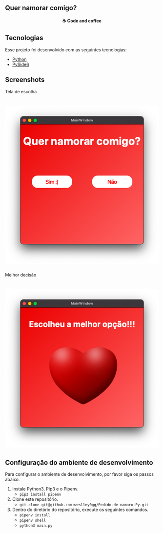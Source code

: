 ## Quer namorar comigo?

<h4 align="center">
  ☕ Code and coffee
</h4>

## Tecnologias

Esse projeto foi desenvolvido com as seguintes tecnologias:

- [Python](https://python.org/)
- [PySide6](https://www.qt.io/qt-for-python)

## Screenshots

Tela de escolha
<h1 align="center">
    <img alt="" title="#delicinha" src=".github/screen_1.png"/>
</h1>

Melhor decisão
<h1 align="center">
    <img alt="" title="#delicinha" src=".github/screen_2.png"/>
</h1>


## Configuração do ambiente de desenvolvimento
Para configurar o ambiente de desenvolvimento, por favor siga os passos abaixo.

1. Instale Python3, Pip3 e o Pipenv.
    * `pip3 install pipenv`
2. Clone este repositório.
    * `git clone git@github.com:weslley0gg/Pedido-de-namoro-Py.git`
3. Dentro do diretório do repositório, execute os seguintes comandos.
    * `pipenv install`
    * `pipenv shell`
    * `python3 main.py`
